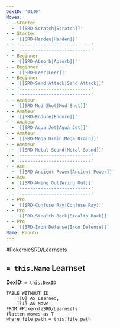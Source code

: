 ```yaml
---
DexID: '0140'
Moves:
- - Starter
  - '[[SRD-Scratch|Scratch]]'
- - Starter
  - '[[SRD-Harden|Harden]]'
- - '---------------------------'
  - '---------------------------'
- - Beginner
  - '[[SRD-Absorb|Absorb]]'
- - Beginner
  - '[[SRD-Leer|Leer]]'
- - Beginner
  - '[[SRD-Sand Attack|Sand Attack]]'
- - '---------------------------'
  - '---------------------------'
- - Amateur
  - '[[SRD-Mud Shot|Mud Shot]]'
- - Amateur
  - '[[SRD-Endure|Endure]]'
- - Amateur
  - '[[SRD-Aqua Jet|Aqua Jet]]'
- - Amateur
  - '[[SRD-Mega Drain|Mega Drain]]'
- - Amateur
  - '[[SRD-Metal Sound|Metal Sound]]'
- - '---------------------------'
  - '---------------------------'
- - Ace
  - '[[SRD-Ancient Power|Ancient Power]]'
- - Ace
  - '[[SRD-Wring Out|Wring Out]]'
- - '---------------------------'
  - '---------------------------'
- - Pro
  - '[[SRD-Confuse Ray|Confuse Ray]]'
- - Pro
  - '[[SRD-Stealth Rock|Stealth Rock]]'
- - Pro
  - '[[SRD-Iron Defense|Iron Defense]]'
Name: Kabuto
---
```


#PokeroleSRD/Learnsets

## `= this.Name` Learnset

**DexID:** `= this.DexID`

```dataview
TABLE WITHOUT ID
    T[0] AS Learned,
    T[1] AS Move
FROM #PokeroleSRD/Learnsets
flatten moves as T
where file.path = this.file.path
```
